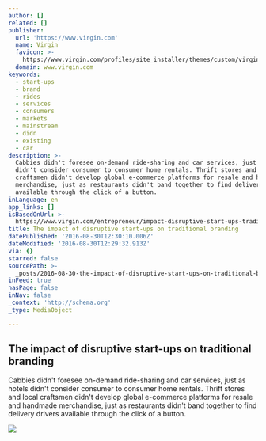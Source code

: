 ```yaml
---
author: []
related: []
publisher:
  url: 'https://www.virgin.com'
  name: Virgin
  favicon: >-
    https://www.virgin.com/profiles/site_installer/themes/custom/virgin/favicon.ico
  domain: www.virgin.com
keywords:
  - start-ups
  - brand
  - rides
  - services
  - consumers
  - markets
  - mainstream
  - didn
  - existing
  - car
description: >-
  Cabbies didn't foresee on-demand ride-sharing and car services, just as hotels
  didn't consider consumer to consumer home rentals. Thrift stores and local
  craftsmen didn't develop global e-commerce platforms for resale and handmade
  merchandise, just as restaurants didn't band together to find delivery drivers
  available through the click of a button.
inLanguage: en
app_links: []
isBasedOnUrl: >-
  https://www.virgin.com/entrepreneur/impact-disruptive-start-ups-traditional-branding
title: The impact of disruptive start-ups on traditional branding
datePublished: '2016-08-30T12:30:10.006Z'
dateModified: '2016-08-30T12:29:32.913Z'
via: {}
starred: false
sourcePath: >-
  _posts/2016-08-30-the-impact-of-disruptive-start-ups-on-traditional-branding.md
inFeed: true
hasPage: false
inNav: false
_context: 'http://schema.org'
_type: MediaObject

---
```

<article style=""><h1>The impact of disruptive start-ups on traditional branding</h1><p>Cabbies didn't foresee on-demand ride-sharing and car services, just as hotels didn't consider consumer to consumer home rentals. Thrift stores and local craftsmen didn't develop global e-commerce platforms for resale and handmade merchandise, just as restaurants didn't band together to find delivery drivers available through the click of a button.</p><img src="https://res.cloudinary.com/www-virgin-com/f_auto,q_80/virgin-com-prod/sites/virgin.com/files/la_uber_getty.jpg" /></article>